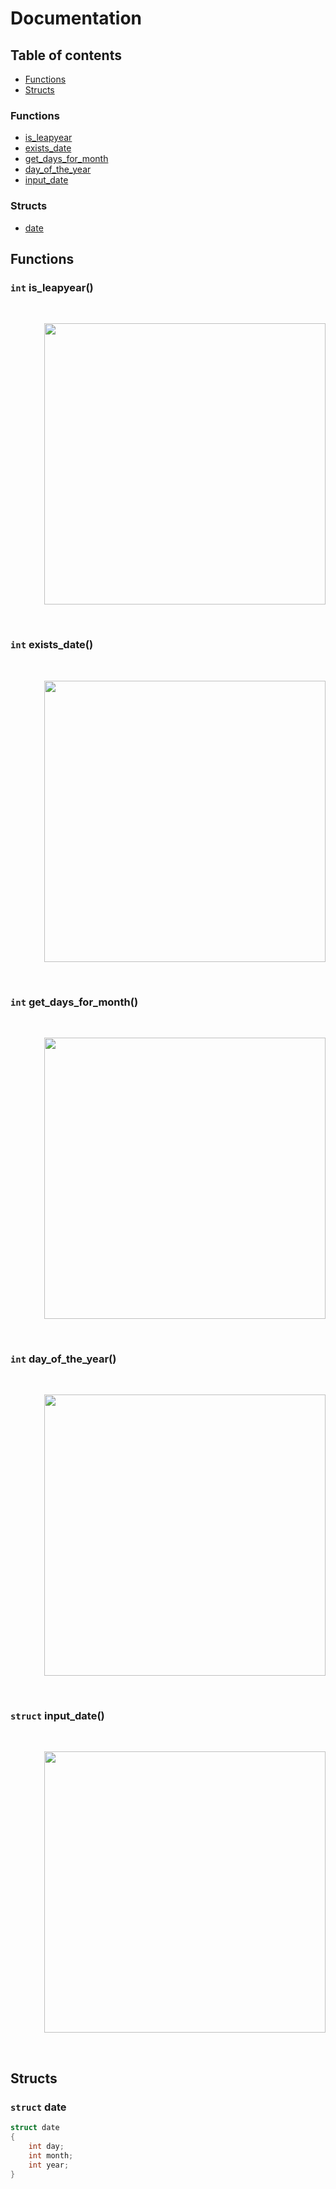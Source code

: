 # Documentation

## Table of contents
- [Functions](#functions)
- [Structs](#structs)

### Functions
- [is_leapyear](#int-is_leapyear)
- [exists_date](#int-exists_date)
- [get_days_for_month](#int-get_days_for_month)
- [day_of_the_year](#int-day_of_the_year)
- [input_date](#struct-input_date)

### Structs
- [date](#struct-date)

## Functions

### `int` is_leapyear()
<div align="right">
  <br />
  <p>
    <img src="https://i.imgur.com/4lGyY0F.png" width="450">
  </p>
  <br />
</div>

### `int` exists_date()
<div align="right">
  <br />
  <p>
    <img src="https://i.imgur.com/2TuPEKB.png" width="450">
  </p>
  <br />
</div>

### `int` get_days_for_month()
<div align="right">
  <br />
  <p>
    <img src="https://i.imgur.com/BPGD6Mp.png" width="450">
  </p>
  <br />
</div>

### `int` day_of_the_year()
<div align="right">
  <br />
  <p>
    <img src="https://i.imgur.com/TInZkOc.png" width="450">
  </p>
  <br />
</div>

### `struct` input_date()
<div align="right">
  <br />
  <p>
    <img src="https://i.imgur.com/SODLYXD.png" width="450">
  </p>
  <br />
</div>

## Structs

### `struct` date
```c
struct date
{
    int day;
    int month;
    int year;
}
```
